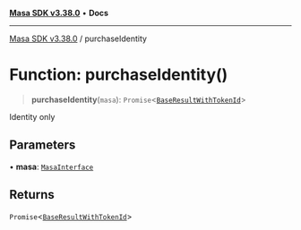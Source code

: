 [**Masa SDK v3.38.0**](../README.md) • **Docs**

***

[Masa SDK v3.38.0](../globals.md) / purchaseIdentity

# Function: purchaseIdentity()

> **purchaseIdentity**(`masa`): `Promise`\<[`BaseResultWithTokenId`](../interfaces/BaseResultWithTokenId.md)\>

Identity only

## Parameters

• **masa**: [`MasaInterface`](../interfaces/MasaInterface.md)

## Returns

`Promise`\<[`BaseResultWithTokenId`](../interfaces/BaseResultWithTokenId.md)\>
